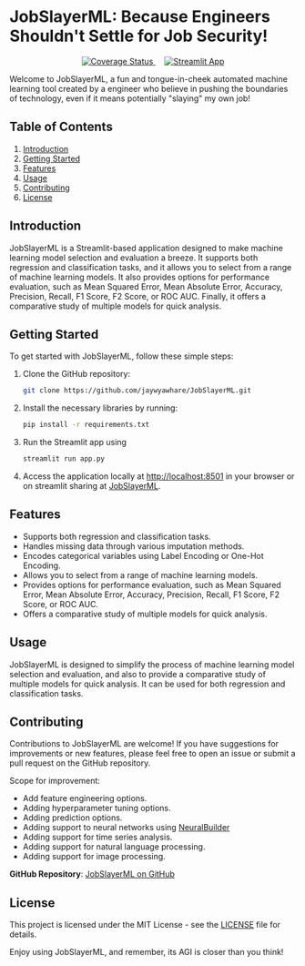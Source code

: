 # JobSlayerML: Because Engineers Shouldn't Settle for Job Security!

<div align="center">
  <a href="https://coveralls.io/github/jaywyawhare/JobSlayerML">
    <img src="https://coveralls.io/repos/github/jaywyawhare/JobSlayerML/badge.svg" alt="Coverage Status">
  </a>
  &nbsp; &nbsp; 
  <a href="https://jobslayerml.streamlit.app">
    <img src="https://static.streamlit.io/badges/streamlit_badge_black_white.svg" alt="Streamlit App">
  </a>
</div>

Welcome to JobSlayerML, a fun and tongue-in-cheek automated machine learning tool created by a engineer who believe in pushing the boundaries of technology, even if it means potentially "slaying" my own job!

## Table of Contents

1. [Introduction](#introduction)
2. [Getting Started](#getting-started)
3. [Features](#features)
4. [Usage](#usage)
5. [Contributing](#contributing)
6. [License](#license)

## Introduction <a name="introduction"></a>

JobSlayerML is a Streamlit-based application designed to make machine learning model selection and evaluation a breeze. It supports both regression and classification tasks, and it allows you to select from a range of machine learning models. It also provides options for performance evaluation, such as Mean Squared Error, Mean Absolute Error, Accuracy, Precision, Recall, F1 Score, F2 Score, or ROC AUC. Finally, it offers a comparative study of multiple models for quick analysis.

## Getting Started <a name="getting-started"></a>

To get started with JobSlayerML, follow these simple steps:

1. Clone the GitHub repository:

   ```bash
   git clone https://github.com/jaywyawhare/JobSlayerML.git
   ```

1. Install the necessary libraries by running:

   ```bash
   pip install -r requirements.txt
   ```

1. Run the Streamlit app using

   ```bash
   streamlit run app.py
   ```

1. Access the application locally at [http://localhost:8501](http://localhost:8501) in your browser or on streamlit sharing at [JobSlayerML](https://jobslayerml.streamlit.app).

## Features <a name="features"></a>

- Supports both regression and classification tasks.
- Handles missing data through various imputation methods.
- Encodes categorical variables using Label Encoding or One-Hot Encoding.
- Allows you to select from a range of machine learning models.
- Provides options for performance evaluation, such as Mean Squared Error, Mean Absolute Error, Accuracy, Precision, Recall, F1 Score, F2 Score, or ROC AUC.
- Offers a comparative study of multiple models for quick analysis.

## Usage <a name="usage"></a>

JobSlayerML is designed to simplify the process of machine learning model selection and evaluation, and also to provide a comparative study of multiple models for quick analysis. It can be used for both regression and classification tasks.

## Contributing <a name="contributing"></a>

Contributions to JobSlayerML are welcome! If you have suggestions for improvements or new features, please feel free to open an issue or submit a pull request on the GitHub repository.

Scope for improvement:

- Add feature engineering options.
- Adding hyperparameter tuning options.
- Adding prediction options.
- Adding support to neural networks using [NeuralBuilder](https://github.com/jaywyawhare/NeuralBuilder)
- Adding support for time series analysis.
- Adding support for natural language processing.
- Adding support for image processing.

**GitHub Repository**: [JobSlayerML on GitHub](https://github.com/jaywyawhare/JobSlayerML)

## License <a name="license"></a>

This project is licensed under the MIT License - see the [LICENSE](./LICENCE.md) file for details.

Enjoy using JobSlayerML, and remember, its AGI is closer than you think!
